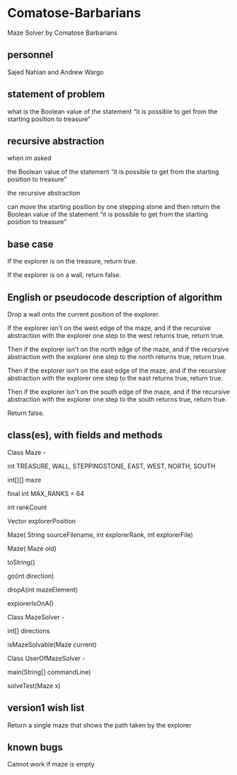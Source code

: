 # Comatose-Barbarians
Maze Solver by Comatose Barbarians 

## personnel
Sajed Nahian and Andrew Wargo
## statement of problem
what is the Boolean value of the statement “it is possible to get from the starting
position to treasure”
## recursive abstraction
when im asked 

  the Boolean value of the statement “it is possible to get from the starting
position to treasure”
  
the recursive abstraction 
  
  can move the starting position by one stepping stone and then return the Boolean value of the statement “it is possible to get from the starting position to treasure”
## base case
If the explorer is on the treasure, return true.

If the explorer is on a wall, return false.
## English or pseudocode description of algorithm
Drop a wall onto the current position of the explorer.

If the explorer isn't on the west edge of the maze, and if the recursive abstraction with the explorer one step to the west returns true, return true.

Then if the explorer isn't on the north edge of the maze, and if the recursive abstraction with the explorer one step to the north returns true, return true.

Then if the explorer isn't on the east edge of the maze, and if the recursive abstraction with the explorer one step to the east returns true, return true.

Then if the explorer isn't on the south edge of the maze, and if the recursive abstraction with the explorer one step to the south returns true, return true.

Return false.
## class(es), with fields and methods
Class Maze -

int TREASURE, WALL, STEPPINGSTONE, EAST, WEST, NORTH, SOUTH

int[][] maze
    
final int MAX_RANKS = 64

int rankCount  
    
Vector explorerPosition  

Maze( String sourceFilename, int explorerRank, int explorerFile)

Maze( Maze old)

toString()

go(int direction)

dropA(int mazeElement)

explorerIsOnA()



Class MazeSolver -

int[] directions

isMazeSolvable(Maze current)




Class UserOfMazeSolver -

main(String[] commandLine)

solveTest(Maze x)


## version1 wish list
Return a single maze that shows the path taken by the explorer

## known bugs
Cannot work if maze is empty
